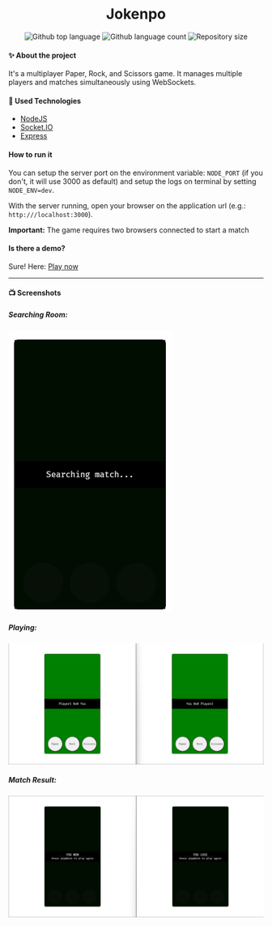 <h1 align="center">Jokenpo</h1>

<p align="center">
  <img alt="Github top language" src="https://img.shields.io/github/languages/top/rafa-coelho/jokenpo?color=56BEB8">

  <img alt="Github language count" src="https://img.shields.io/github/languages/count/rafa-coelho/jokenpo?color=56BEB8">

  <img alt="Repository size" src="https://img.shields.io/github/repo-size/rafa-coelho/jokenpo?color=56BEB8">

</p>

#### :sparkles: About the project
It's a multiplayer Paper, Rock, and Scissors game.
It manages multiple players and matches simultaneously using WebSockets.

#### :rocket: Used Technologies

- [NodeJS](https://nodejs.org/en)
- [Socket.IO](https://www.npmjs.com/package/socketio)
- [Express](https://www.npmjs.com/package/express)

#### How to run it

You can setup the server port on the environment variable: `NODE_PORT` (if you don't, it will use 3000 as default) and setup the logs on terminal by setting `NODE_ENV=dev`.

With the server running, open your browser on the application url (e.g.: `http:///localhost:3000`).

**Important:**
The game requires two browsers connected to start a match

#### Is there a demo? 
Sure! Here: [Play now](https://jokenpo.racoelho.com.br/)

<hr />


#### :tv: Screenshots

##### Searching Room: 
![Searching Room](./assets/screenshots/searchingRoom.png)

##### Playing: 
![Playing](./assets/screenshots/playing.png)


##### Match Result:

![Match Result](./assets/screenshots/matchResult.png)
